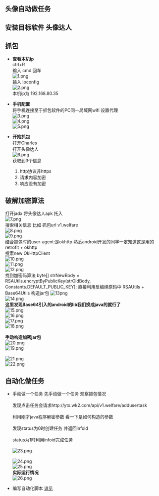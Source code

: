 头像自动做任务
------------

安装目标软件  头像达人
-------

抓包
-------

   - **查看本机ip**  <br />
   ctrl+R <br />
   输入 cmd  回车 <br />
   ![1.png](1.png) <br />
   输入 ipconfig <br />
   ![2.png](2.png) <br />
   本机ip为 192.168.80.35 <br />

   - **手机配置** <br />
   将手机连接至于抓包软件的PC同一局域网wifi 设置代理<br />
  ![3.png](3.png) <br />
  ![4.png](4.png) <br />
  ![5.png](5.png) <br />
   
   - **开始抓包** <br />
   打开Charles <br />
   打开头像达人 <br />
  ![6.png](6.png) <br />
   获取到3个信息<br />
       1. http协议非https <br />
       2. 请求内容加密 <br />
       3. 响应没有加密 <br />

破解加密算法
-----------
   打开jadx 将头像达人apk 托入 <br />
  ![7.png](7.png) <br />
   搜索相关信息 比如 抓包url v1.welfare<br />
  ![8.png](8.png) <br />
  ![9.png](9.png) <br />
   结合抓包时的user-agent:是okhttp 熟悉android开发的同学一定知道这是用的retrofit + okhttp <br />
   搜索new OkHttpClient <br />
  ![10.png](10.png) <br />
  ![11.png](11.png) <br />
  ![12.png](12.png) <br />
   找到加密码算法 byte[] strNewBody = RSAUtils.encryptByPublicKey(strOldBody, Constants.DEFAULT_PUBLIC_KEY);
   直接利用反编绎原码中 RSAUtils + Base64Utils  构造jar包
  ![13png](13.png) <br />
  ![14.png](14.png) <br />
   **这里发现Base64引入的android的lib我们换成java的就行了**<br />
  ![15.png](15.png) <br />
  ![16.png](16.png) <br />
  ![17.png](17.png) <br />
  ![18.png](18.png) <br />  
   **手动构造加密jar包**<br />
  ![20.png](20.png) <br />
  ![19.png](19.png) <br />  
  ![21.png](21.png) <br /> 
  ![22.png](22.png) <br />  

自动化做任务
----------
- 手动做一个任务
先手动做一个任务 观察抓包情况<br />  
发现点击任务会请求http://ytx.wk2.com/api/v1.welfare/addusertask<br />  
利用刚才java程序解密参数 看一下是如何构造的参数<br />  
发现status为0时创建任务 并返回infoid<br />  
status为1时利用infoid完成任务<br />  
![23.png](23.png) <br />  
![24.png](24.png) <br /> 
![25.png](25.png) <br /> 
**实际运行情况**<br /> 
![26.png](26.png) <br /> 

- 编写自动化脚本
[详见](dx.js)<br />  
